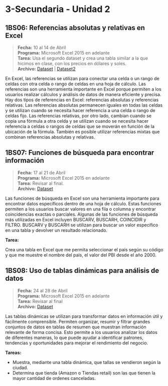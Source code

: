 # 3-Secundaria - Unidad 2

## 1BS06: Referencias absolutas y relativas en Excel

> **Fecha:** 10 al 14 de Abril<br> **Programa:** Microsoft Excel 2015 en adelante<br> **Tarea:** Usa el segundo dataset y crea una tabla similar a la que hicimos en clase, con los precios en dólares y soles.<br> **Archivo:** [Dataset](https://github.com/37Degrees/DataSets/blob/master/laptops.csv ':include :type=code') | [Dataset2](https://github.com/martinkearn/AI-Services-Workshop/blob/master/MachineLearning/Car%20prices.csv ':include :type=code')

En Excel, las referencias se utilizan para conectar una celda o un rango de celdas con otra celda o rango de celdas en una hoja de cálculo. Las referencias son una herramienta importante en Excel porque permiten a los usuarios realizar cálculos y análisis de datos de manera eficiente y precisa. Hay dos tipos de referencias en Excel: referencias absolutas y referencias relativas. Las referencias absolutas permanecen iguales en todas las celdas y se utilizan cuando se necesita hacer referencia a una celda o rango de celdas fijo. Las referencias relativas, por otro lado, cambian cuando se copia una fórmula a otra celda y se utilizan cuando se necesita hacer referencia a celdas o rangos de celdas que se moverán en función de la ubicación de la fórmula. También es posible utilizar referencias mixtas que combinan referencias absolutas y relativas. 

## 1BS07: Funciones de búsqueda para encontrar información

> **Fecha:** 17 al 21 de Abril<br> **Programa:** Microsoft Excel 2015 en adelante<br> **Tarea:** Revisar al final.<br> **Archivo:** [Dataset](https://github.com/israelcueva/colegio-docs/blob/c6f276c482a5a0339d47c27d1bde07699c77f524/docs/3-secundaria/archivos/Unidad2/1B07-GDP.csv ':include :type=code')

Las funciones de búsqueda en Excel son una herramienta importante para encontrar datos específicos dentro de una hoja de cálculo. Estas funciones permiten a los usuarios buscar valores en una fila o columna y encontrar coincidencias exactas o parciales. Algunas de las funciones de búsqueda más utilizadas en Excel incluyen BUSCARV, BUSCARH, COINCIDIR y FILTRO. BUSCARV y BUSCARH se utilizan para buscar un valor específico en una tabla y devolver un resultado relacionado.

**Tarea:**

Crea una tabla en Excel que me permita seleccionar el país según su código y que me muestre el nombre del país, el valor del PBI desde el año 2000.


<div class="currentTheme">

## 1BS08: Uso de tablas dinámicas para análisis de datos

> **Fecha:** 24 al 28 de Abril<br> **Programa:** Microsoft Excel 2015 en adelante<br> **Tarea:** Revisar al final<br> **Archivo:** [Dataset](https://github.com/israelcueva/colegio-docs/blob/c6f276c482a5a0339d47c27d1bde07699c77f524/docs/3-secundaria/archivos/Unidad2/1B07-GDP.csv ':include :type=code')

Las tablas dinámicas se utilizan para transformar datos en información útil y fácilmente comprensible. Permiten organizar, resumir y filtrar grandes conjuntos de datos en tablas de resumen que muestran información relevante de forma concisa. Esto permite a los usuarios analizar los datos de diferentes maneras, lo que puede ayudar a identificar patrones, tendencias y oportunidades para mejorar el rendimiento del negocio.

**Tareas:**

- Muestra, mediante una tabla dinámica, que tallas se vendieron según la ciudad.
- Determina que tienda (Amazon o Tiendas retail) son las que tienen la mayor cantidad de ordenes canceladas.

</div>
